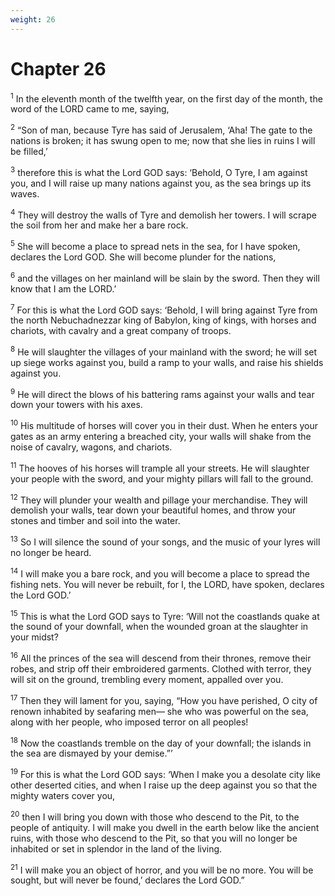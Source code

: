 ```yaml
---
weight: 26
---
```


# Chapter 26

<sup>1</sup> In the eleventh month of the twelfth year, on the first day of the month, the word of the LORD came to me, saying, 

<sup>2</sup> “Son of man, because Tyre has said of Jerusalem, ‘Aha! The gate to the nations is broken; it has swung open to me; now that she lies in ruins I will be filled,’ 

<sup>3</sup> therefore this is what the Lord GOD says: ‘Behold, O Tyre, I am against you, and I will raise up many nations against you, as the sea brings up its waves. 

<sup>4</sup> They will destroy the walls of Tyre and demolish her towers. I will scrape the soil from her and make her a bare rock. 

<sup>5</sup> She will become a place to spread nets in the sea, for I have spoken, declares the Lord GOD. She will become plunder for the nations, 

<sup>6</sup> and the villages on her mainland will be slain by the sword. Then they will know that I am the LORD.’ 

<sup>7</sup> For this is what the Lord GOD says: ‘Behold, I will bring against Tyre from the north Nebuchadnezzar king of Babylon, king of kings, with horses and chariots, with cavalry and a great company of troops. 

<sup>8</sup> He will slaughter the villages of your mainland with the sword; he will set up siege works against you, build a ramp to your walls, and raise his shields against you. 

<sup>9</sup> He will direct the blows of his battering rams against your walls and tear down your towers with his axes. 

<sup>10</sup> His multitude of horses will cover you in their dust. When he enters your gates as an army entering a breached city, your walls will shake from the noise of cavalry, wagons, and chariots. 

<sup>11</sup> The hooves of his horses will trample all your streets. He will slaughter your people with the sword, and your mighty pillars will fall to the ground. 

<sup>12</sup> They will plunder your wealth and pillage your merchandise. They will demolish your walls, tear down your beautiful homes, and throw your stones and timber and soil into the water. 

<sup>13</sup> So I will silence the sound of your songs, and the music of your lyres will no longer be heard. 

<sup>14</sup> I will make you a bare rock, and you will become a place to spread the fishing nets. You will never be rebuilt, for I, the LORD, have spoken, declares the Lord GOD.’ 

<sup>15</sup> This is what the Lord GOD says to Tyre: ‘Will not the coastlands quake at the sound of your downfall, when the wounded groan at the slaughter in your midst? 

<sup>16</sup> All the princes of the sea will descend from their thrones, remove their robes, and strip off their embroidered garments. Clothed with terror, they will sit on the ground, trembling every moment, appalled over you. 

<sup>17</sup> Then they will lament for you, saying, “How you have perished, O city of renown inhabited by seafaring men— she who was powerful on the sea, along with her people, who imposed terror on all peoples! 

<sup>18</sup> Now the coastlands tremble on the day of your downfall; the islands in the sea are dismayed by your demise.”’ 

<sup>19</sup> For this is what the Lord GOD says: ‘When I make you a desolate city like other deserted cities, and when I raise up the deep against you so that the mighty waters cover you, 

<sup>20</sup> then I will bring you down with those who descend to the Pit, to the people of antiquity. I will make you dwell in the earth below like the ancient ruins, with those who descend to the Pit, so that you will no longer be inhabited or set in splendor in the land of the living. 

<sup>21</sup> I will make you an object of horror, and you will be no more. You will be sought, but will never be found,’ declares the Lord GOD.” 


